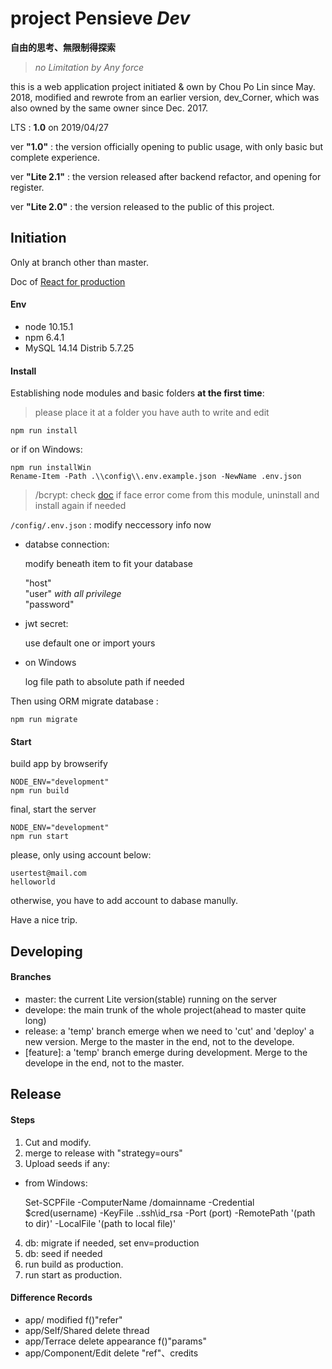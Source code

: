 # project Pensieve *Dev*
__自由的思考、無限制得探索__

> _no Limitation by Any force_

this is a web application project initiated & own by Chou Po Lin since May. 2018, modified and rewrote from an earlier version, dev_Corner, which was also owned by the same owner since Dec. 2017.

LTS :  __1.0__ on 2019/04/27

ver __"1.0"__ : the version officially opening to public usage, with only basic but complete experience.

ver __"Lite 2.1"__ : the version released after backend refactor, and opening for register.

ver __"Lite 2.0"__ : the version released to the public of this project.


## Initiation
Only at branch other than master.

Doc of [React for production](https://reactjs.org/docs/optimizing-performance.html#use-the-production-build)

#### Env
- node 10.15.1
- npm  6.4.1
- MySQL 14.14 Distrib 5.7.25

#### Install

Establishing node modules and basic folders __at the first time__:
>please place it at a folder you have auth to write and edit

```
npm run install
```

or if on Windows:
```
npm run installWin
Rename-Item -Path .\\config\\.env.example.json -NewName .env.json
```

> /bcrypt: check [doc](https://www.npmjs.com/package/bcrypt) if face error come from this module, uninstall and install again if needed


`/config/.env.json` : modify neccessory info now
  - databse connection:

    modify beneath item to fit your database

    "host"<br>
    "user" *with all privilege*<br>
    "password"<br>

  - jwt secret:

    use default one or import yours

  - on Windows

    log file path to absolute path if needed

Then using ORM migrate database :

```
npm run migrate
```


#### Start

build app by browserify

```
NODE_ENV="development"
npm run build
```

final, start the server

```
NODE_ENV="development"
npm run start
```


please, only using account below:
```
usertest@mail.com
helloworld
```
otherwise, you have to add account to dabase manully.

Have a nice trip.

## Developing

#### Branches
- master: the current Lite version(stable) running on the server
- develope: the main trunk of the whole project(ahead to master quite long)
- release: a 'temp' branch emerge when we need to 'cut' and 'deploy' a new version. Merge to the master in the end, not to the develope.
- [feature]: a 'temp' branch emerge during development. Merge to the develope in the end, not to the master.




## Release

#### Steps
1. Cut and modify.
2. merge to release with "strategy=ours"
3. Upload seeds if any:
  - from Windows:

    Set-SCPFile -ComputerName /domainname -Credential $cred(username) -KeyFile .\.ssh\id_rsa -Port (port) -RemotePath '(path to dir)' -LocalFile '(path to local file)'
4. db: migrate if needed, set env=production
5. db: seed if needed
6. run build as production.
7. run start as production.

#### Difference Records
- app/               modified f()"refer"
- app/Self/Shared    delete thread
- app/Terrace        delete appearance f()"params"
- app/Component/Edit delete "ref"、credits
